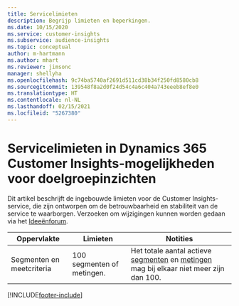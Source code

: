 ```yaml
---
title: Servicelimieten
description: Begrijp limieten en beperkingen.
ms.date: 10/15/2020
ms.service: customer-insights
ms.subservice: audience-insights
ms.topic: conceptual
author: m-hartmann
ms.author: mhart
ms.reviewer: jimsonc
manager: shellyha
ms.openlocfilehash: 9c74ba5740af2691d511cd38b34f250fd8580cb8
ms.sourcegitcommit: 139548f8a2d0f24d54c4a6c404a743eeeb8ef8e0
ms.translationtype: HT
ms.contentlocale: nl-NL
ms.lasthandoff: 02/15/2021
ms.locfileid: "5267380"
---
```

# <a name="service-limits-in-dynamics-365-customer-insights-audience-insights-capability"></a>Servicelimieten in Dynamics 365 Customer Insights-mogelijkheden voor doelgroepinzichten

Dit artikel beschrijft de ingebouwde limieten voor de Customer Insights-service, die zijn ontworpen om de betrouwbaarheid en stabiliteit van de service te waarborgen. Verzoeken om wijzigingen kunnen worden gedaan via het [Ideeënforum](https://go.microsoft.com/fwlink/?linkid=2074172). 
 
| Oppervlakte  | Limieten  | Notities |
|-------------|---------------------------------------------------------------------|---------------------------------------------------------------------|
| Segmenten en meetcriteria | 100 segmenten of metingen. | Het totale aantal actieve [segmenten](segments.md) en [metingen](measures.md) mag bij elkaar niet meer zijn dan 100.  |


[!INCLUDE[footer-include](../includes/footer-banner.md)]